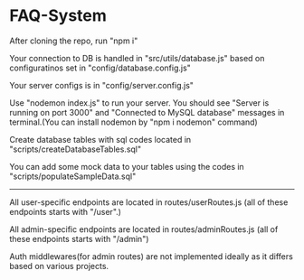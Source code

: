 # FAQ-System
After cloning the repo, run "npm i"

Your connection to DB is handled in "src/utils/database.js" based on configuratinos set in "config/database.config.js"

Your server configs is in "config/server.config.js"

Use "nodemon index.js" to run your server. You should see "Server is running on port 3000" and "Connected to MySQL database" messages in terminal.(You can install nodemon by "npm i nodemon" command)

Create database tables with sql codes located in "scripts/createDatabaseTables.sql"

You can add some mock data to your tables using the codes in "scripts/populateSampleData.sql"

---------------------------------

All user-specific endpoints are located in routes/userRoutes.js (all of these endpoints starts with "/user".)

All admin-specific endpoints are located in routes/adminRoutes.js (all of these endpoints starts with "/admin")

Auth middlewares(for admin routes) are not implemented ideally as it differs based on various projects.
